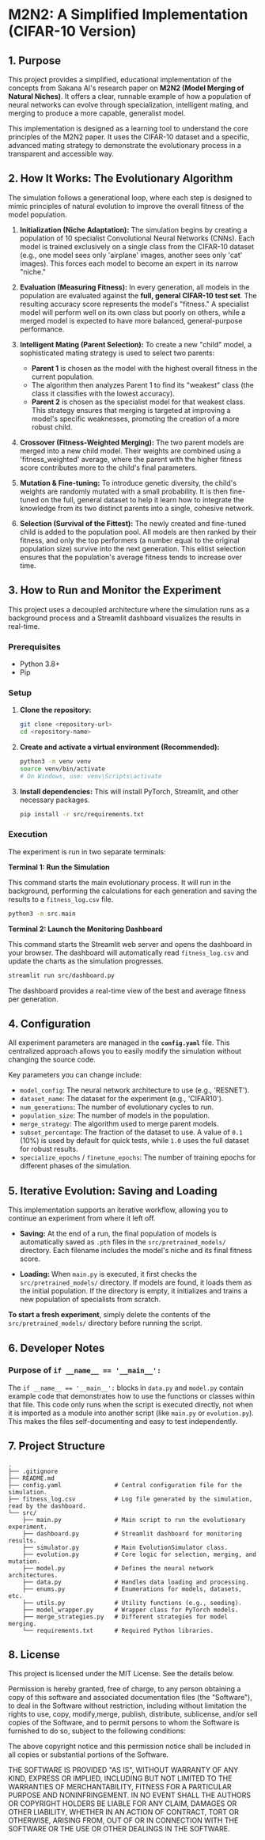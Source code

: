 # M2N2: A Simplified Implementation (CIFAR-10 Version)

## 1. Purpose

This project provides a simplified, educational implementation of the concepts from Sakana AI's research paper on **M2N2 (Model Merging of Natural Niches)**. It offers a clear, runnable example of how a population of neural networks can evolve through specialization, intelligent mating, and merging to produce a more capable, generalist model.

This implementation is designed as a learning tool to understand the core principles of the M2N2 paper. It uses the CIFAR-10 dataset and a specific, advanced mating strategy to demonstrate the evolutionary process in a transparent and accessible way.

## 2. How It Works: The Evolutionary Algorithm

The simulation follows a generational loop, where each step is designed to mimic principles of natural evolution to improve the overall fitness of the model population.

1.  **Initialization (Niche Adaptation):** The simulation begins by creating a population of 10 specialist Convolutional Neural Networks (CNNs). Each model is trained exclusively on a single class from the CIFAR-10 dataset (e.g., one model sees only 'airplane' images, another sees only 'cat' images). This forces each model to become an expert in its narrow "niche."

2.  **Evaluation (Measuring Fitness):** In every generation, all models in the population are evaluated against the **full, general CIFAR-10 test set**. The resulting accuracy score represents the model's "fitness." A specialist model will perform well on its own class but poorly on others, while a merged model is expected to have more balanced, general-purpose performance.

3.  **Intelligent Mating (Parent Selection):** To create a new "child" model, a sophisticated mating strategy is used to select two parents:
    *   **Parent 1** is chosen as the model with the highest overall fitness in the current population.
    *   The algorithm then analyzes Parent 1 to find its "weakest" class (the class it classifies with the lowest accuracy).
    *   **Parent 2** is chosen as the specialist model for that weakest class.
    This strategy ensures that merging is targeted at improving a model's specific weaknesses, promoting the creation of a more robust child.

4.  **Crossover (Fitness-Weighted Merging):** The two parent models are merged into a new child model. Their weights are combined using a 'fitness_weighted' average, where the parent with the higher fitness score contributes more to the child's final parameters.

5.  **Mutation & Fine-tuning:** To introduce genetic diversity, the child's weights are randomly mutated with a small probability. It is then fine-tuned on the full, general dataset to help it learn how to integrate the knowledge from its two distinct parents into a single, cohesive network.

6.  **Selection (Survival of the Fittest):** The newly created and fine-tuned child is added to the population pool. All models are then ranked by their fitness, and only the top performers (a number equal to the original population size) survive into the next generation. This elitist selection ensures that the population's average fitness tends to increase over time.

## 3. How to Run and Monitor the Experiment

This project uses a decoupled architecture where the simulation runs as a background process and a Streamlit dashboard visualizes the results in real-time.

### Prerequisites
- Python 3.8+
- Pip

### Setup

1.  **Clone the repository:**
    ```bash
    git clone <repository-url>
    cd <repository-name>
    ```

2.  **Create and activate a virtual environment (Recommended):**
    ```bash
    python3 -m venv venv
    source venv/bin/activate
    # On Windows, use: venv\Scripts\activate
    ```

3.  **Install dependencies:**
    This will install PyTorch, Streamlit, and other necessary packages.
    ```bash
    pip install -r src/requirements.txt
    ```

### Execution

The experiment is run in two separate terminals:

**Terminal 1: Run the Simulation**

This command starts the main evolutionary process. It will run in the background, performing the calculations for each generation and saving the results to a `fitness_log.csv` file.

```bash
python3 -m src.main
```

**Terminal 2: Launch the Monitoring Dashboard**

This command starts the Streamlit web server and opens the dashboard in your browser. The dashboard will automatically read `fitness_log.csv` and update the charts as the simulation progresses.

```bash
streamlit run src/dashboard.py
```

The dashboard provides a real-time view of the best and average fitness per generation.

## 4. Configuration

All experiment parameters are managed in the **`config.yaml`** file. This centralized approach allows you to easily modify the simulation without changing the source code.

Key parameters you can change include:
- `model_config`: The neural network architecture to use (e.g., 'RESNET').
- `dataset_name`: The dataset for the experiment (e.g., 'CIFAR10').
- `num_generations`: The number of evolutionary cycles to run.
- `population_size`: The number of models in the population.
- `merge_strategy`: The algorithm used to merge parent models.
- `subset_percentage`: The fraction of the dataset to use. A value of `0.1` (10%) is used by default for quick tests, while `1.0` uses the full dataset for robust results.
- `specialize_epochs` / `finetune_epochs`: The number of training epochs for different phases of the simulation.

## 5. Iterative Evolution: Saving and Loading

This implementation supports an iterative workflow, allowing you to continue an experiment from where it left off.

- **Saving:** At the end of a run, the final population of models is automatically saved as `.pth` files in the `src/pretrained_models/` directory. Each filename includes the model's niche and its final fitness score.

- **Loading:** When `main.py` is executed, it first checks the `src/pretrained_models/` directory. If models are found, it loads them as the initial population. If the directory is empty, it initializes and trains a new population of specialists from scratch.

**To start a fresh experiment**, simply delete the contents of the `src/pretrained_models/` directory before running the script.

## 6. Developer Notes

### Purpose of `if __name__ == '__main__':`
The `if __name__ == '__main__':` blocks in `data.py` and `model.py` contain example code that demonstrates how to use the functions or classes within that file. This code only runs when the script is executed directly, not when it is imported as a module into another script (like `main.py` or `evolution.py`). This makes the files self-documenting and easy to test independently.

## 7. Project Structure

```
.
├── .gitignore
├── README.md
├── config.yaml               # Central configuration file for the simulation.
├── fitness_log.csv           # Log file generated by the simulation, read by the dashboard.
└── src/
    ├── main.py               # Main script to run the evolutionary experiment.
    ├── dashboard.py          # Streamlit dashboard for monitoring results.
    ├── simulator.py          # Main EvolutionSimulator class.
    ├── evolution.py          # Core logic for selection, merging, and mutation.
    ├── model.py              # Defines the neural network architectures.
    ├── data.py               # Handles data loading and processing.
    ├── enums.py              # Enumerations for models, datasets, etc.
    ├── utils.py              # Utility functions (e.g., seeding).
    ├── model_wrapper.py      # Wrapper class for PyTorch models.
    ├── merge_strategies.py   # Different strategies for model merging.
    └── requirements.txt      # Required Python libraries.
```

## 8. License

This project is licensed under the MIT License. See the details below.

Permission is hereby granted, free of charge, to any person obtaining a copy of this software and associated documentation files (the "Software"), to deal in the Software without restriction, including without limitation the rights to use, copy, modify,merge, publish, distribute, sublicense, and/or sell copies of the Software, and to permit persons to whom the Software is furnished to do so, subject to the following conditions:

The above copyright notice and this permission notice shall be included in all copies or substantial portions of the Software.

THE SOFTWARE IS PROVIDED "AS IS", WITHOUT WARRANTY OF ANY KIND, EXPRESS OR IMPLIED, INCLUDING BUT NOT LIMITED TO THE WARRANTIES OF MERCHANTABILITY, FITNESS FOR A PARTICULAR PURPOSE AND NONINFRINGEMENT. IN NO EVENT SHALL THE AUTHORS OR COPYRIGHT HOLDERS BE LIABLE FOR ANY CLAIM, DAMAGES OR OTHER LIABILITY, WHETHER IN AN ACTION OF CONTRACT, TORT OR OTHERWISE, ARISING FROM, OUT OF OR IN CONNECTION WITH THE SOFTWARE OR THE USE OR OTHER DEALINGS IN THE SOFTWARE.
